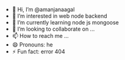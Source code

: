 - 👋 Hi, I’m @amanjanaagal
- 👀 I’m interested in web node backend
- 🌱 I’m currently learning node js mongoose
- 💞️ I’m looking to collaborate on ...
- 📫 How to reach me ...
- 😄 Pronouns: he
- ⚡ Fun fact: error 404

<!---
amanjanaagal/amanjanaagal is a ✨ special ✨ repository because its `README.md` (this file) appears on your GitHub profile.
You can click the Preview link to take a look at your changes.
--->
